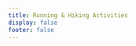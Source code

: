 ```yaml
---
title: Running & Hiking Activities
display: false
footer: false
---
```


<!-- @layout-full-width -->

<ActivityPolyline />

<ActivityCalendar />

<ActivityList />